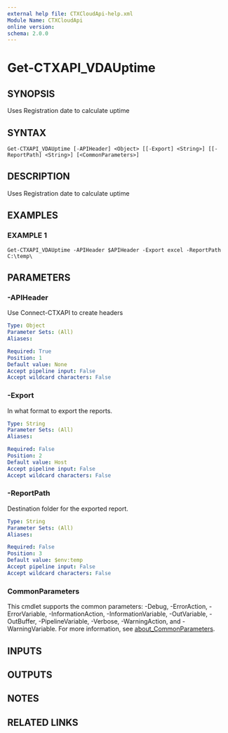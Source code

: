 ```yaml
---
external help file: CTXCloudApi-help.xml
Module Name: CTXCloudApi
online version:
schema: 2.0.0
---
```


# Get-CTXAPI_VDAUptime

## SYNOPSIS
Uses Registration date to calculate uptime

## SYNTAX

```
Get-CTXAPI_VDAUptime [-APIHeader] <Object> [[-Export] <String>] [[-ReportPath] <String>] [<CommonParameters>]
```

## DESCRIPTION
Uses Registration date to calculate uptime

## EXAMPLES

### EXAMPLE 1
```
Get-CTXAPI_VDAUptime -APIHeader $APIHeader -Export excel -ReportPath C:\temp\
```

## PARAMETERS

### -APIHeader
Use Connect-CTXAPI to create headers

```yaml
Type: Object
Parameter Sets: (All)
Aliases:

Required: True
Position: 1
Default value: None
Accept pipeline input: False
Accept wildcard characters: False
```

### -Export
In what format to export the reports.

```yaml
Type: String
Parameter Sets: (All)
Aliases:

Required: False
Position: 2
Default value: Host
Accept pipeline input: False
Accept wildcard characters: False
```

### -ReportPath
Destination folder for the exported report.

```yaml
Type: String
Parameter Sets: (All)
Aliases:

Required: False
Position: 3
Default value: $env:temp
Accept pipeline input: False
Accept wildcard characters: False
```

### CommonParameters
This cmdlet supports the common parameters: -Debug, -ErrorAction, -ErrorVariable, -InformationAction, -InformationVariable, -OutVariable, -OutBuffer, -PipelineVariable, -Verbose, -WarningAction, and -WarningVariable. For more information, see [about_CommonParameters](http://go.microsoft.com/fwlink/?LinkID=113216).

## INPUTS

## OUTPUTS

## NOTES

## RELATED LINKS
